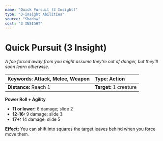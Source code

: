 ```yaml
---
name: "Quick Pursuit (3 Insight)"
type: "3-insight Abilities"
source: "Shadow"
cost: "3 INSIGHT"
---
```


# Quick Pursuit (3 Insight)

*A foe forced away from you might assume they’re out of danger, but they’ll soon learn otherwise.*

| **Keywords:** Attack, Melee, Weapon | **Type:** Action |
| :-- | :-- |
| **Distance:** Reach 1 | **Target:** 1 creature |

**Power Roll + Agility**

- **11 or lower:** 6 damage; slide 2
- **12-16:** 9 damage; slide 3
- **17+:** 14 damage; slide 5

**Effect:** You can shift into squares the target leaves behind when you force move them.

